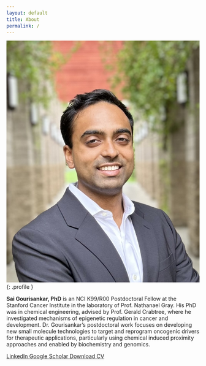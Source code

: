 ```yaml
---
layout: default
title: About
permalink: /
---
```


![Profile picture](/assets/img/profile.jpg){: .profile }

**Sai Gourisankar, PhD** is an NCI K99/R00 Postdoctoral Fellow at the Stanford Cancer Institute in the laboratory of Prof. Nathanael Gray. His PhD was in chemical engineering, advised by Prof. Gerald Crabtree, where he investigated mechanisms of epigenetic regulation in cancer and development. Dr. Gourisankar’s postdoctoral work focuses on developing new small molecule technologies to target and reprogram oncogenic drivers for therapeutic applications, particularly using chemical induced proximity approaches and enabled by biochemistry and genomics.

<a href="https://www.linkedin.com/in/saigourisankar" class="button button-accent" target="_blank" rel="noopener noreferrer">
    <i class="fab fa-linkedin"></i> LinkedIn
</a>
<a href="https://scholar.google.com/citations?user=m8nxaWMAAAAJ&hl=en&oi=ao" class="button button-accent" target="_blank" rel="noopener noreferrer">
    <i class="fas fa-graduation-cap"></i> Google Scholar
</a>
<a href="/assets/cv.pdf" class="button" download>
    <i class="fas fa-file-pdf"></i> Download CV
</a>
